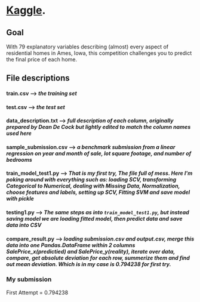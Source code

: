 # [Kaggle](https://www.kaggle.com/).

## Goal
With 79 explanatory variables describing (almost) every aspect of residential homes in Ames, Iowa, this competition challenges you to predict the final price of each home.

## File descriptions

#### train.csv 				--> _the training set_
#### test.csv  				--> _the test set_
#### data_description.txt 	--> _full description of each column, originally prepared by Dean De Cock but lightly edited to match the column names used here_
#### sample_submission.csv 	--> _a benchmark submission from a linear regression on year and month of sale, lot square footage, and number of bedrooms_
#### train_model_test1.py 	--> _That is my first try, The file full of mess. Here I'm poking around with everything such as: loading SCV, transforming Categorical to Numerical, dealing with Missing Data, Normalization, choose features and labels, setting up SCV, Fitting SVM and save model with pickle_ 
#### testing1.py 			--> _The same steps as into ```train_model_test1.py```, but instead saving model we are loading fitted model, then predict data and save data into CSV_
#### compare_result.py 		--> _loading submission.csv and output.csv, merge this data into one Pandas.DataFrame within 2 columns SalePrice_x(predictied) and SalePrice_y(reality), iterate over data, compare, get absolute deviation for each row, summerize them and find out mean deviation. Which is in my case is 0.794238 for first try._


### My submission

First Attempt = 0.794238
